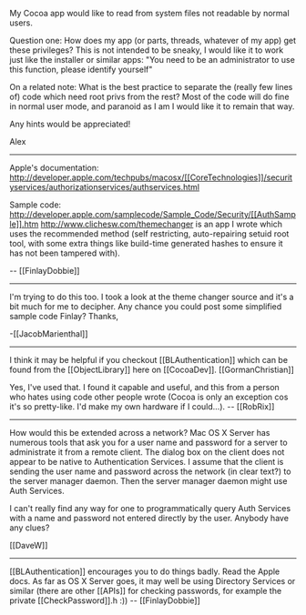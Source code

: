 My Cocoa app would like to read from system files not readable by normal users.

Question one: How does my app (or parts, threads, whatever of my app) get these privileges? This is not intended to be sneaky, I would like it to work just like the installer or similar apps: "You need to be an administrator to use this function, please identify yourself"

On a related note: What is the best practice to separate the (really few lines of) code which need root privs from the rest? Most of the code will do fine in normal user mode, and paranoid as I am I would like it to remain that way.

Any hints would be appreciated!

Alex

----
Apple's documentation:
http://developer.apple.com/techpubs/macosx/[[CoreTechnologies]]/securityservices/authorizationservices/authservices.html

Sample code:
http://developer.apple.com/samplecode/Sample_Code/Security/[[AuthSample]].htm
http://www.clichesw.com/themechanger is an app I wrote which uses the recommended method (self restricting, auto-repairing setuid root tool, with some extra things like build-time generated hashes to ensure it has not been tampered with).

-- [[FinlayDobbie]]

----
I'm trying to do this too.  I took a look at the theme changer source and it's a bit much for me to decipher.  Any chance you could post some simplified sample code Finlay?  Thanks,

-[[JacobMarienthal]]

----
I think it may be helpful if you checkout [[BLAuthentication]] which can be found from the [[ObjectLibrary]] here on [[CocoaDev]].
[[GormanChristian]]

Yes, I've used that. I found it capable and useful, and this from a person who hates using code other people wrote (Cocoa is only an exception cos it's so pretty-like. I'd make my own hardware if I could...). -- [[RobRix]]

----
How would this be extended across a network?  Mac OS X Server has numerous tools that ask you for a user name and password for a server to administrate it from a remote client.  The dialog box on the client does not appear to be native to Authentication Services.  I assume that the client is sending the user name and password across the network (in clear text?) to the server manager daemon.  Then the server manager daemon might use Auth Services.

I can't really find any way for one to programmatically query Auth Services with a name and password not entered directly by the user.  Anybody have any clues?

[[DaveW]]

----

[[BLAuthentication]] encourages you to do things badly. Read the Apple docs.
As far as OS X Server goes, it may well be using Directory Services or similar (there are other [[APIs]] for checking passwords, for example the private [[CheckPassword]].h :)) -- [[FinlayDobbie]]